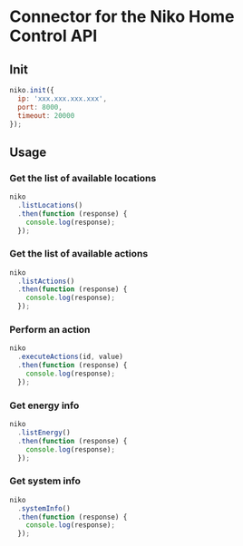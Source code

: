 # Connector for the Niko Home Control API

## Init

```js
niko.init({
  ip: 'xxx.xxx.xxx.xxx',
  port: 8000,
  timeout: 20000
});
```

## Usage

### Get the list of available locations

```js
niko
  .listLocations()
  .then(function (response) {
    console.log(response);
  });
```

### Get the list of available actions

```js
niko
  .listActions()
  .then(function (response) {
    console.log(response);
  });
```

### Perform an action

```js
niko
  .executeActions(id, value)
  .then(function (response) {
    console.log(response);
  });
```


### Get energy info

```js
niko
  .listEnergy()
  .then(function (response) {
    console.log(response);
  });
```

### Get system info

```js
niko
  .systemInfo()
  .then(function (response) {
    console.log(response);
  });
```
